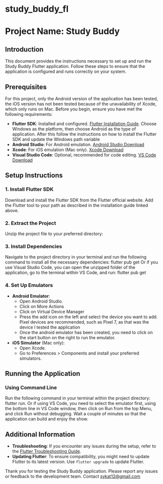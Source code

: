 # study_buddy_fl

# Project Name: Study Buddy

## Introduction
This document provides the instructions necessary to set up and run the Study Buddy Flutter application. Follow these steps to ensure that the application is configured and runs correctly on your system.

## Prerequisites
For this project, only the Android version of the application has been tested, the iOS version has not been tested because of the unavailability of Xcode, which only runs on Mac.
Before you begin, ensure you have met the following requirements:
- **Flutter SDK**: Installed and configured. [Flutter Installation Guide](https://flutter.dev/docs/get-started/install). 
  Choose Windows as the platform, then choose Android as the type of application. After this follow the instructions on how to install the Flutter SDK and update the Windows path variable
- **Android Studio**: For Android emulation. [Android Studio Download](https://developer.android.com/studio)
- **Xcode**: For iOS emulation (Mac only). [Xcode Download](https://developer.apple.com/xcode/)
- **Visual Studio Code**: Optional, recommended for code editing. [VS Code Download](https://code.visualstudio.com/)


## Setup Instructions

### 1. Install Flutter SDK
Download and install the Flutter SDK from the Flutter official website. Add the Flutter tool to your path as described in the installation guide linked above.

### 2. Extract the Project
Unzip the project file to your preferred directory:

### 3. Install Dependencies
Navigate to the project directory in your terminal and run the following command to install all the necessary dependencies: flutter pub get
Or if you use Visual Studio Code, you can open the unzipped folder of the application, go to the terminal within VS Code, and run: flutter pub get

### 4. Set Up Emulators
- **Android Emulator**:
  - Open Android Studio.
  - Click on More Actions
  - Click on Virtual Device Manager
  - Press the add icon on the left and select the device you want to add. Pixel devices are recommended, such as Pixel 7, as that was the device I tested the application
  - Once the android emulator has been created, you need to click on the start button on the right to run the emulator.
- **iOS Simulator** (Mac only):
  - Open Xcode.
  - Go to Preferences > Components and install your preferred simulators.

## Running the Application

### Using Command Line
Run the following command in your terminal within the project directory: flutter run.
Or if using VS Code, you need to select the emulator first, using the bottom line in VS Code window, then click on Run from the top Menu, and click Run without debugging. 
Wait a couple of minutes so that the application can build and enjoy the show. 


## Additional Information

- **Troubleshooting**: If you encounter any issues during the setup, refer to the [Flutter Troubleshooting Guide](https://flutter.dev/docs/testing/troubleshooting).
- **Updating Flutter**: To ensure compatibility, you might need to update Flutter to its latest version. Use `flutter upgrade` to update Flutter.

Thank you for testing the Study Buddy application. Please report any issues or feedback to the development team. Contact sykat12@gmail.com 
